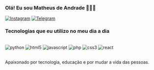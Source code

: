 


### Olá! Eu sou Matheus de Andrade 🙋🏽‍♂️


[![Instagram](https://img.shields.io/badge/Instagram-E4405F?style=for-the-badge&logo=instagram&logoColor=white)](https://www.instagram.com/dev.matteus/)
[![Telegram](https://img.shields.io/badge/Telegram-2CA5E0?style=for-the-badge&logo=telegram&logoColor=white)](https://t.me/+kfd6wcc13d41YTVh)



### Tecnologias que eu utilizo no meu dia a dia

<div style ="display: inline_block"><br/>
  <img align="center" alt="python" src="https://img.shields.io/badge/Python-3776AB?style=for-the-badge&logo=python&logoColor=white" />
  <img align="center" alt="html5" src="https://img.shields.io/badge/HTML5-E34F26?style=for-the-badge&logo=html5&logoColor=white" />
  <img align="center" alt="javascript" src="https://img.shields.io/badge/JavaScript-323330?style=for-the-badge&logo=javascript&logoColor=F7DF1E" />
  <img align="center" alt="php" src="https://img.shields.io/badge/PHP-777BB4?style=for-the-badge&logo=php&logoColor=white" />
  <img align="center" alt="css3" src="https://img.shields.io/badge/CSS3-1572B6?style=for-the-badge&logo=css3&logoColor=white" />
  <img align="center" alt="react" src="https://img.shields.io/badge/React-20232A?style=for-the-badge&logo=react&logoColor=61DAFB" />
 
</div><br/>

Apaixonado por tecnologia, educação e por mudar a vida das pessoas.



